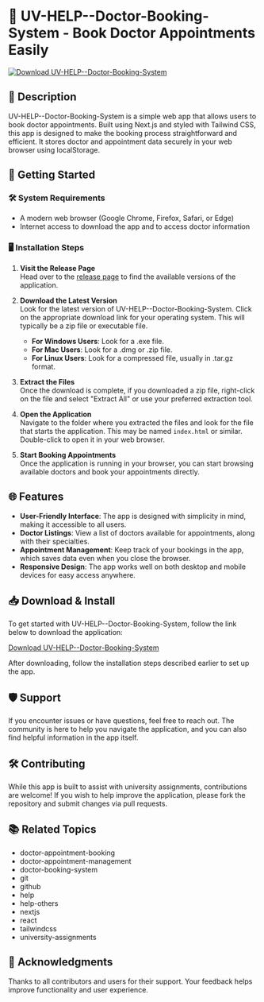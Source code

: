 # 🏥 UV-HELP--Doctor-Booking-System - Book Doctor Appointments Easily

[![Download UV-HELP--Doctor-Booking-System](https://img.shields.io/badge/Download-UV--HELP--Doctor--Booking--System-blue)](https://github.com/Xhava0329/UV-HELP--Doctor-Booking-System/releases)

## 📜 Description

UV-HELP--Doctor-Booking-System is a simple web app that allows users to book doctor appointments. Built using Next.js and styled with Tailwind CSS, this app is designed to make the booking process straightforward and efficient. It stores doctor and appointment data securely in your web browser using localStorage.

## 🚀 Getting Started

### 🛠️ System Requirements

- A modern web browser (Google Chrome, Firefox, Safari, or Edge)
- Internet access to download the app and to access doctor information

### 🖥️ Installation Steps

1. **Visit the Release Page**   
   Head over to the [release page](https://github.com/Xhava0329/UV-HELP--Doctor-Booking-System/releases) to find the available versions of the application.

2. **Download the Latest Version**  
   Look for the latest version of UV-HELP--Doctor-Booking-System. Click on the appropriate download link for your operating system. This will typically be a zip file or executable file.

   - **For Windows Users**: Look for a .exe file.
   - **For Mac Users**: Look for a .dmg or .zip file.
   - **For Linux Users**: Look for a compressed file, usually in .tar.gz format.

3. **Extract the Files**  
   Once the download is complete, if you downloaded a zip file, right-click on the file and select "Extract All" or use your preferred extraction tool.

4. **Open the Application**  
   Navigate to the folder where you extracted the files and look for the file that starts the application. This may be named `index.html` or similar. Double-click to open it in your web browser.

5. **Start Booking Appointments**  
   Once the application is running in your browser, you can start browsing available doctors and book your appointments directly.

## 🌐 Features

- **User-Friendly Interface**: The app is designed with simplicity in mind, making it accessible to all users.
- **Doctor Listings**: View a list of doctors available for appointments, along with their specialties.
- **Appointment Management**: Keep track of your bookings in the app, which saves data even when you close the browser.
- **Responsive Design**: The app works well on both desktop and mobile devices for easy access anywhere.

## 📥 Download & Install

To get started with UV-HELP--Doctor-Booking-System, follow the link below to download the application:

[Download UV-HELP--Doctor-Booking-System](https://github.com/Xhava0329/UV-HELP--Doctor-Booking-System/releases)

After downloading, follow the installation steps described earlier to set up the app.

## 🛡️ Support

If you encounter issues or have questions, feel free to reach out. The community is here to help you navigate the application, and you can also find helpful information in the app itself.

## 🛠️ Contributing

While this app is built to assist with university assignments, contributions are welcome! If you wish to help improve the application, please fork the repository and submit changes via pull requests.

## 📚 Related Topics

- doctor-appointment-booking
- doctor-appointment-management
- doctor-booking-system
- git
- github
- help
- help-others
- nextjs
- react
- tailwindcss
- university-assignments

## 📢 Acknowledgments

Thanks to all contributors and users for their support. Your feedback helps improve functionality and user experience.